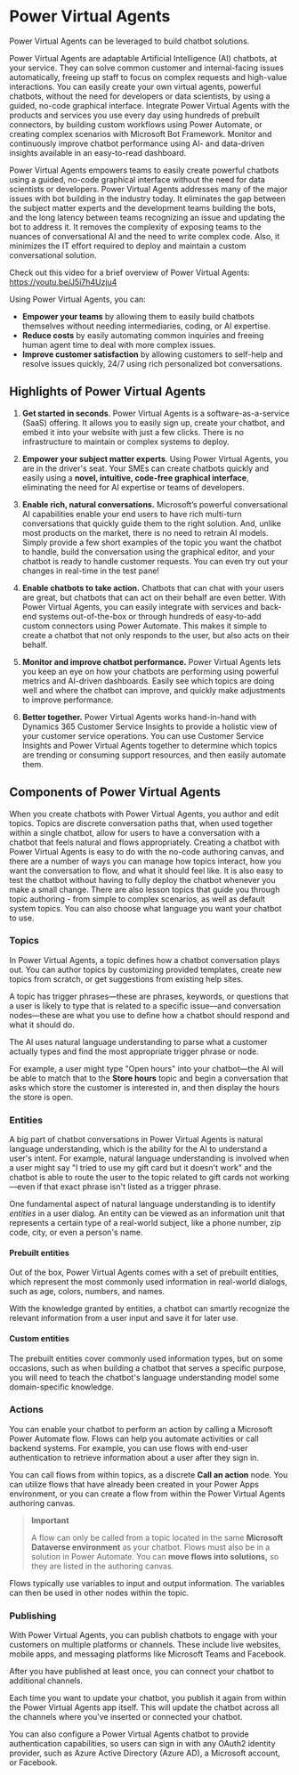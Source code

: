 # Power Virtual Agents

Power Virtual Agents can be leveraged to build chatbot solutions.

Power Virtual Agents are adaptable Artificial Intelligence (AI) chatbots, at your service. They can solve common customer and internal-facing issues automatically, freeing up staff to focus on complex requests and high-value interactions. You can easily create your own virtual agents, powerful chatbots, without the need for developers or data scientists, by using a guided, no-code graphical interface. Integrate Power Virtual Agents with the products and services you use every day using hundreds of prebuilt connectors, by building custom workflows using Power Automate, or creating complex scenarios with Microsoft Bot Framework. Monitor and continuously improve chatbot performance using AI- and data-driven insights available in an easy-to-read dashboard.

Power Virtual Agents empowers teams to easily create powerful chatbots using a guided, no-code graphical interface without the need for data scientists or developers. Power Virtual Agents addresses many of the major issues with bot building in the industry today. It eliminates the gap between the subject matter experts and the development teams building the bots, and the long latency between teams recognizing an issue and updating the bot to address it. It removes the complexity of exposing teams to the nuances of conversational AI and the need to write complex code. Also, it minimizes the IT effort required to deploy and maintain a custom conversational solution.

Check out this video for a brief overview of Power Virtual Agents: https://youtu.be/J5i7h4Uzju4

Using Power Virtual Agents, you can:

- **Empower your teams** by allowing them to easily build chatbots themselves without needing intermediaries, coding, or AI expertise.
- **Reduce costs** by easily automating common inquiries and freeing human agent time to deal with more complex issues.
- **Improve customer satisfaction** by allowing customers to self-help and resolve issues quickly, 24/7 using rich personalized bot conversations.

## Highlights of Power Virtual Agents

1. **Get started in seconds**. Power Virtual Agents is a software-as-a-service (SaaS) offering. It allows you to easily sign up, create your chatbot, and embed it into your website with just a few clicks. There is no infrastructure to maintain or complex systems to deploy.

2. **Empower your subject matter experts**. Using Power Virtual Agents, you are in the driver's seat. Your SMEs can create chatbots quickly and easily using a **novel, intuitive, code-free graphical interface**, eliminating the need for AI expertise or teams of developers.

3. **Enable rich, natural conversations.** Microsoft’s powerful conversational AI capabilities enable your end users to have rich multi-turn conversations that quickly guide them to the right solution. And, unlike most products on the market, there is no need to retrain AI models. Simply provide a few short examples of the topic you want the chatbot to handle, build the conversation using the graphical editor, and your chatbot is ready to handle customer requests. You can even try out your changes in real-time in the test pane!

4. **Enable chatbots to take action.** Chatbots that can chat with your users are great, but chatbots that can act on their behalf are even better. With Power Virtual Agents, you can easily integrate with services and back-end systems out-of-the-box or through hundreds of easy-to-add custom connectors using Power Automate. This makes it simple to create a chatbot that not only responds to the user, but also acts on their behalf.

5. **Monitor and improve chatbot performance.** Power Virtual Agents lets you keep an eye on how your chatbots are performing using powerful metrics and AI-driven dashboards. Easily see which topics are doing well and where the chatbot can improve, and quickly make adjustments to improve performance.


6. **Better together.** Power Virtual Agents works hand-in-hand with Dynamics 365 Customer Service Insights to provide a holistic view of your customer service operations. You can use Customer Service Insights and Power Virtual Agents together to determine which topics are trending or consuming support resources, and then easily automate them.

## Components of Power Virtual Agents

When you create chatbots with Power Virtual Agents, you author and edit topics. Topics are discrete conversation paths that, when used together within a single chatbot, allow for users to have a conversation with a chatbot that feels natural and flows appropriately. Creating a chatbot with Power Virtual Agents is easy to do with the no-code authoring canvas, and there are a number of ways you can manage how topics interact, how you want the conversation to flow, and what it should feel like. It is also easy to test the chatbot without having to fully deploy the chatbot whenever you make a small change. There are also lesson topics that guide you through topic authoring - from simple to complex scenarios, as well as default system topics. You can also choose what language you want your chatbot to use.

### Topics

In Power Virtual Agents, a topic defines how a chatbot conversation plays out. You can author topics by customizing provided templates, create new topics from scratch, or get suggestions from existing help sites.

A topic has trigger phrases—these are phrases, keywords, or questions that a user is likely to type that is related to a specific issue—and conversation nodes—these are what you use to define how a chatbot should respond and what it should do.

The AI uses natural language understanding to parse what a customer actually types and find the most appropriate trigger phrase or node.

For example, a user might type "Open hours" into your chatbot—the AI will be able to match that to the **Store hours** topic and begin a conversation that asks which store the customer is interested in, and then display the hours the store is open.

### Entities

A big part of chatbot conversations in Power Virtual Agents is natural language understanding, which is the ability for the AI to understand a user's intent. For example, natural language understanding is involved when a user might say "I tried to use my gift card but it doesn't work" and the chatbot is able to route the user to the topic related to gift cards not working—even if that exact phrase isn't listed as a trigger phrase.

One fundamental aspect of natural language understanding is to identify *entities* in a user dialog. An entity can be viewed as an information unit that represents a certain type of a real-world subject, like a phone number, zip code, city, or even a person's name.

#### Prebuilt entities

Out of the box, Power Virtual Agents comes with a set of prebuilt entities, which represent the most commonly used information in real-world dialogs, such as age, colors, numbers, and names.

With the knowledge granted by entities, a chatbot can smartly recognize the relevant information from a user input and save it for later use.

#### Custom entities

The prebuilt entities cover commonly used information types, but on some occasions, such as when building a chatbot that serves a specific purpose, you will need to teach the chatbot's language understanding model some domain-specific knowledge.

### Actions

You can enable your chatbot to perform an action by calling a Microsoft Power Automate flow. Flows can help you automate activities or call backend systems. For example, you can use flows with end-user authentication to retrieve information about a user after they sign in.

You can call flows from within topics, as a discrete **Call an action** node. You can utilize flows that have already been created in your Power Apps environment, or you can create a flow from within the Power Virtual Agents authoring canvas.

> **Important**
>
> A flow can only be called from a topic located in the same **Microsoft Dataverse environment** as your chatbot. Flows must also be in a solution in Power Automate. You can **move flows into solutions,** so they are listed in the authoring canvas.

Flows typically use variables to input and output information. The variables can then be used in other nodes within the topic.

### Publishing

With Power Virtual Agents, you can publish chatbots to engage with your customers on multiple platforms or channels. These include live websites, mobile apps, and messaging platforms like Microsoft Teams and Facebook.

After you have published at least once, you can connect your chatbot to additional channels.

Each time you want to update your chatbot, you publish it again from within the Power Virtual Agents app itself. This will update the chatbot across all the channels where you've inserted or connected your chatbot.

You can also configure a Power Virtual Agents chatbot to provide authentication capabilities, so users can sign in with any OAuth2 identity provider, such as Azure Active Directory (Azure AD), a Microsoft account, or Facebook.

